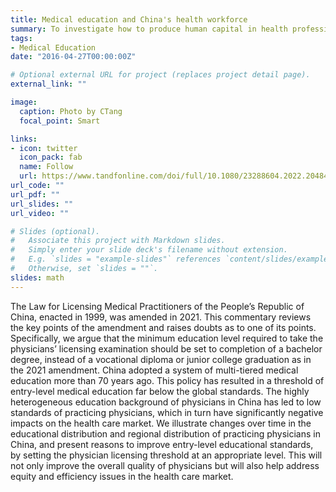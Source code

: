 ```yaml
---
title: Medical education and China's health workforce
summary: To investigate how to produce human capital in health professions.
tags:
- Medical Education
date: "2016-04-27T00:00:00Z"

# Optional external URL for project (replaces project detail page).
external_link: ""

image:
  caption: Photo by CTang
  focal_point: Smart

links:
- icon: twitter
  icon_pack: fab
  name: Follow
  url: https://www.tandfonline.com/doi/full/10.1080/23288604.2022.2048438
url_code: ""
url_pdf: ""
url_slides: ""
url_video: ""

# Slides (optional).
#   Associate this project with Markdown slides.
#   Simply enter your slide deck's filename without extension.
#   E.g. `slides = "example-slides"` references `content/slides/example-slides.md`.
#   Otherwise, set `slides = ""`.
slides: math
---
```


The Law for Licensing Medical Practitioners of the People’s Republic of China, enacted in 1999, was amended in 2021. This commentary reviews the key points of the amendment and raises doubts as to one of its points. Specifically, we argue that the minimum education level required to take the physicians’ licensing examination should be set to completion of a bachelor degree, instead of a vocational diploma or junior college graduation as in the 2021 amendment. China adopted a system of multi-tiered medical education more than 70 years ago. This policy has resulted in a threshold of entry-level medical education far below the global standards. The highly heterogeneous education background of physicians in China has led to low standards of practicing physicians, which in turn have significantly negative impacts on the health care market. We illustrate changes over time in the educational distribution and regional distribution of practicing physicians in China, and present reasons to improve entry-level educational standards, by setting the physician licensing threshold at an appropriate level. This will not only improve the overall quality of physicians but will also help address equity and efficiency issues in the health care market.

